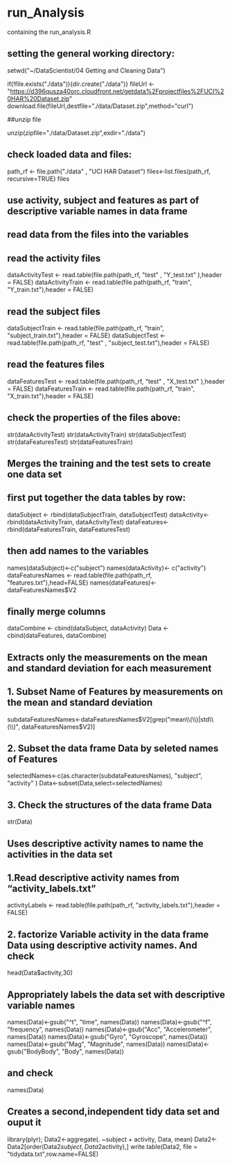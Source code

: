 # run_Analysis
containing the run_analysis.R

## setting the general working directory:
setwd("~/DataScientist/04 Getting and Cleaning Data")


if(!file.exists("./data")){dir.create("./data")}
fileUrl <- "https://d396qusza40orc.cloudfront.net/getdata%2Fprojectfiles%2FUCI%20HAR%20Dataset.zip"
download.file(fileUrl,destfile="./data/Dataset.zip",method="curl")

##unzip file

unzip(zipfile="./data/Dataset.zip",exdir="./data")

## check loaded data and files:

path_rf <- file.path("./data" , "UCI HAR Dataset")
files<-list.files(path_rf, recursive=TRUE)
files

## use activity, subject and features as part of descriptive variable names in data frame
## read data from the files into the variables
## read the activity files
dataActivityTest  <- read.table(file.path(path_rf, "test" , "Y_test.txt" ),header = FALSE)
dataActivityTrain <- read.table(file.path(path_rf, "train", "Y_train.txt"),header = FALSE)
## read the subject files
dataSubjectTrain <- read.table(file.path(path_rf, "train", "subject_train.txt"),header = FALSE)
dataSubjectTest  <- read.table(file.path(path_rf, "test" , "subject_test.txt"),header = FALSE)
## read the features files
dataFeaturesTest  <- read.table(file.path(path_rf, "test" , "X_test.txt" ),header = FALSE)
dataFeaturesTrain <- read.table(file.path(path_rf, "train", "X_train.txt"),header = FALSE)

## check the properties of the files above:

str(dataActivityTest)
str(dataActivityTrain)
str(dataSubjectTest)
str(dataFeaturesTest)
str(dataFeaturesTrain)

## Merges the training and the test sets to create one data set

## first put together the data tables by row:

dataSubject <- rbind(dataSubjectTrain, dataSubjectTest)
dataActivity<- rbind(dataActivityTrain, dataActivityTest)
dataFeatures<- rbind(dataFeaturesTrain, dataFeaturesTest)

## then add names to the variables

names(dataSubject)<-c("subject")
names(dataActivity)<- c("activity")
dataFeaturesNames <- read.table(file.path(path_rf, "features.txt"),head=FALSE)
names(dataFeatures)<- dataFeaturesNames$V2

## finally merge columns

dataCombine <- cbind(dataSubject, dataActivity)
Data <- cbind(dataFeatures, dataCombine)

## Extracts only the measurements on the mean and standard deviation for each measurement

## 1. Subset Name of Features by measurements on the mean and standard deviation

subdataFeaturesNames<-dataFeaturesNames$V2[grep("mean\\(\\)|std\\(\\)", dataFeaturesNames$V2)]

## 2. Subset the data frame Data by seleted names of Features

selectedNames<-c(as.character(subdataFeaturesNames), "subject", "activity" )
Data<-subset(Data,select=selectedNames)

## 3. Check the structures of the data frame Data

str(Data)

## Uses descriptive activity names to name the activities in the data set

## 1.Read descriptive activity names from “activity_labels.txt”

activityLabels <- read.table(file.path(path_rf, "activity_labels.txt"),header = FALSE)

## 2. factorize Variable activity in the data frame Data using descriptive activity names. And check
head(Data$activity,30)

## Appropriately labels the data set with descriptive variable names

names(Data)<-gsub("^t", "time", names(Data))
names(Data)<-gsub("^f", "frequency", names(Data))
names(Data)<-gsub("Acc", "Accelerometer", names(Data))
names(Data)<-gsub("Gyro", "Gyroscope", names(Data))
names(Data)<-gsub("Mag", "Magnitude", names(Data))
names(Data)<-gsub("BodyBody", "Body", names(Data))


## and check

names(Data)

## Creates a second,independent tidy data set and ouput it

library(plyr);
Data2<-aggregate(. ~subject + activity, Data, mean)
Data2<-Data2[order(Data2$subject,Data2$activity),]
write.table(Data2, file = "tidydata.txt",row.name=FALSE)








